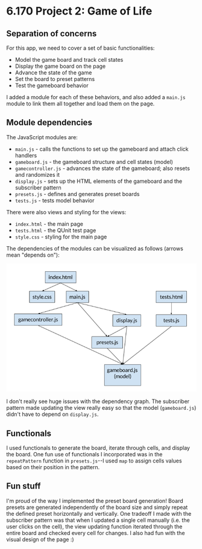 6.170 Project 2: Game of Life
=====

## Separation of concerns
For this app, we need to cover a set of basic functionalities:
* Model the game board and track cell states
* Display the game board on the page
* Advance the state of the game
* Set the board to preset patterns
* Test the gameboard behavior

I added a module for each of these behaviors, and also added a `main.js` module to link them all together and load them on the page.

## Module dependencies
The JavaScript modules are: 
* `main.js` - calls the functions to set up the gameboard and attach click handlers
* `gameboard.js` - the gameboard structure and cell states (model)
* `gamecontroller.js` - advances the state of the gameboard; also resets and randomizes it
* `display.js` - sets up the HTML elements of the gameboard and the subscriber pattern
* `presets.js` - defines and generates preset boards
* `tests.js` - tests model behavior

There were also views and styling for the views:
* `index.html` - the main page
* `tests.html` - the QUnit test page
* `style.css` - styling for the main page

The dependencies of the modules can be visualized as follows (arrows mean "depends on"): 

![Module dependency graph](dependencies.png)

I don't really see huge issues with the dependency graph. The subscriber pattern made updating the view really easy so that the model (`gameboard.js`) didn't have to depend on `display.js`. 

## Functionals
I used functionals to generate the board, iterate through cells, and display the board. One fun use of functionals I incorporated was in the `repeatPattern` function in `presets.js`--I used `map` to assign cells values based on their position in the pattern. 

## Fun stuff
I'm proud of the way I implemented the preset board generation! Board presets are generated independently of the board size and simply repeat the defined preset horizontally and vertically. One tradeoff I made with the subscriber pattern was that when I updated a single cell manually (i.e. the user clicks on the cell), the view updating function iterated through the entire board and checked every cell for changes. I also had fun with the visual design of the page :)